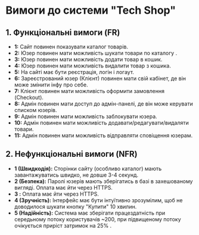 # Вимоги до системи "Tech Shop"



## 1. Функціональні вимоги (FR)



* **1:** Сайт повинен показувати каталог товарів.
* **2:** Юзер повинен мати можливість шукати товари по каталогу .
* **3:** Юзер повинен мати можливість додати товар в кошик.
* **4:** Юзер повинен мати можливість видалити товар з кошика.
* **5:** На сайті має бути реєстрація, логін і логаут.
* **6:** Зареєстрований юзер (Клієнт) повинен мати свій кабінет, де він може змінити інфу про себе.
* **7:** Клієнт повинен мати можливість оформити замовлення (Checkout).
* **8:** Адмін повинен мати доступ до адмін-панелі, де він може керувати списком юзерів.
* **9:** Адмін повинен мати можливість заблокувати юзера.
* **10:** Адмін повинен мати можливість додавати/редагувати/видаляти товари.
* **11:** Адмін повинен мати можливість відправляти сповіщення юзерам.

## 2. Нефункціональні вимоги (NFR)



* **1 (Швидкодія):** Сторінки сайту (особливо каталог) мають завантажуватись швидко, не довше 3-4 секунд.
* **2 (Безпека):** Паролі юзерів мають зберігатись в базі в захешованому вигляді. Оплата має йти через HTTPS.
* **3 :** Оплата має йти через HTTPS. 
* **4 (Зручність):** Інтерфейс має бути інтуїтивно зрозумілим, щоб не доводилося шукати кнопку "Купити" 10 хвилин.
* **5 (Надійність):** Система має зберігати працездатність при середьному потоку користувачів ~200, при підвищеному потоку очікується приріст затримок на 25% .
